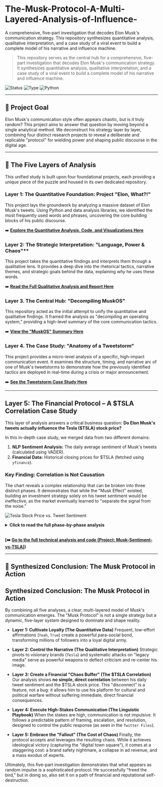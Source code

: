 # The-Musk-Protocol-A-Multi-Layered-Analysis-of-Influence-
A comprehensive, five-part investigation that decodes Elon Musk's communication strategy. This repository synthesizes quantitative analysis, qualitative interpretation, and a case study of a viral event to build a complete model of his narrative and influence machine.
> This repository serves as the central hub for a comprehensive, five-part investigation that decodes Elon Musk's communication strategy. It synthesizes quantitative analysis, qualitative interpretation, and a case study of a viral event to build a complete model of his narrative and influence machine.

![Status](https://img.shields.io/badge/Status-Completed-success?style=for-the-badge) ![Type](https://img.shields.io/badge/Type-Meta--Analysis-purple?style=for-the-badge) ![Python](https://img.shields.io/badge/Python-3776AB?style=for-the-badge&logo=python&logoColor=white)

---

## 🎯 Project Goal

Elon Musk's communication style often appears chaotic, but is it truly random? This project aims to answer that question by moving beyond a single analytical method. We deconstruct his strategy layer by layer, combining four distinct research projects to reveal a deliberate and replicable "protocol" for wielding power and shaping public discourse in the digital age.

---

## 🔬 The Five Layers of Analysis

This unified study is built upon four foundational projects, each providing a unique piece of the puzzle and housed in its own dedicated repository.

### **Layer 1: The Quantitative Foundation: Project "Elon, What?!"**
This project lays the groundwork by analyzing a massive dataset of Elon Musk's tweets. Using Python and data analysis libraries, we identified the most frequently used words and phrases, uncovering the core building blocks of his public discourse.

➡️ **[Explore the Quantitative Analysis, Code, and Visualizations Here](https://github.com/MagdalenaRomaniecka/Project-Elon-What-2.0-From-Frequent-Words-to-Absolute-Power-and-Chaos-/)**

### Layer 2: The Strategic Interpretation: "Language, Power & Chaos"**
This project takes the quantitative findings and interprets them through a qualitative lens. It provides a deep dive into the rhetorical tactics, narrative themes, and strategic goals behind the data, explaining *why* he uses these words.

➡️ **[Read the Full Qualitative Analysis and Report Here](https://github.com/MagdalenaRomaniecka/Language-Power-Chaos)**

### Layer 3. **The Central Hub: "Decompiling MuskOS"**
This repository acted as the initial attempt to unify the quantitative and qualitative findings. It framed the analysis as "decompiling an operating system," providing a high-level summary of the core communication tactics.

➡️ **[View the "MuskOS" Summary Here](https://github.com/MagdalenaRomaniecka/Decompiling-MuskOS)**

### Layer 4. **The Case Study: "Anatomy of a Tweetstorm"**
This project provides a micro-level analysis of a specific, high-impact communication event. It examines the structure, timing, and narrative arc of one of Musk's tweetstorms to demonstrate how the previously identified tactics are deployed in real-time during a crisis or major announcement.

➡️ **[See the Tweetstorm Case Study Here](https://github.com/MagdalenaRomaniecka/Anatomy-of-a-Tweetstorm)**

---

## Layer 5: The Financial Protocol – A $TSLA Correlation Case Study

This layer of analysis answers a critical business question: **Do Elon Musk's tweets actually influence the Tesla ($TSLA) stock price?**

In this in-depth case study, we merged data from two different domains:
1.  **NLP Sentiment Analysis:** The daily average sentiment of Musk's tweets (calculated using VADER).
2.  **Financial Data:** Historical closing prices for $TSLA (fetched using `yfinance`).

### Key Finding: Correlation is Not Causation

The chart reveals a complex relationship that can be broken into three distinct phases. It demonstrates that while the "Musk Effect" existed, building an investment strategy solely on his tweet sentiment would be ineffective, as the market eventually learned to "separate the signal from the noise."

![Tesla Stock Price vs. Tweet Sentiment](https://raw.githubusercontent.com/MagdalenaRomaniecka/Anatomy-of-a-Tweetstorm/main/images/sentiment_vs_stock_price.png)

<details>
<summary><strong>Click to read the full phase-by-phase analysis</strong></summary>

  #### Analytical Conclusion
  The analysis shows the relationship between Musk's tweets and the stock price is not simple.
  * **Phase 1 (2012-2019): The "Struggle Log"** Tweets were an "emotional diary" of the company's fight for survival. Sentiment reflected operational reality (e.g., "production hell," launch successes) but did not drive the stock price.
  * **Phase 2 (2020-2022): The "Musk Effect" is Born.** As the stock price went parabolic, individual tweets began to have a real, short-term impact on the market.
  * **Phase 3 (2022+): Market Desensitization.** The market has learned to filter out the daily "noise." Investors now focus on fundamentals (competition, margins) rather than Musk's daily tweets.

</details>

<br>

**[➡️ [Go to the full technical analysis and code (Project: Musk-Sentiment-vs-TSLA)](https://github.com/MagdalenaRomaniecka/Musk-Sentiment-vs-TSLA))**

---


## 🤯 Synthesized Conclusion: The Musk Protocol in Action

## Synthesized Conclusion: The Musk Protocol in Action

By combining all five analyses, a clear, multi-layered model of Musk's communication emerges. The "Musk Protocol" is not a single strategy but a dynamic, five-layer system designed to dominate and shape reality.

* **Layer 1: Cultivate Loyalty (The Quantitative Data)**
    Frequent, low-effort affirmations (`Yeah`, `True`) create a powerful para-social bond, transforming millions of followers into a loyal digital army.

* **Layer 2: Control the Narrative (The Qualitative Interpretation)**
    Strategic pivots to visionary brands (`Tesla`) and systematic attacks on "legacy media" serve as powerful weapons to deflect criticism and re-center his image.

* **Layer 3: Create a Financial "Chaos Buffer" (The $TSLA Correlation)**
    Our analysis shows **no simple, direct correlation** between his daily tweet sentiment and the $TSLA stock price. This "disconnect" is a feature, not a bug: it allows him to use his platform for cultural and political warfare without suffering immediate, direct financial consequences.

* **Layer 4: Execute High-Stakes Communication (The Linguistic Playbook)**
    When the stakes are high, communication is not impulsive. It follows a predictable pattern of framing, escalation, and resolution, designed to control the public response (as seen in the `Twitter Files`).

* **Layer 5: Embrace the "Fallout" (The Cost of Chaos)**
    Finally, the protocol accepts and leverages the resulting chaos. While it achieves ideological victory (capturing the "digital town square"), it comes at a staggering cost: a brand safety nightmare, a collapse in ad revenue, and a mass exodus of experts.

Ultimately, this five-part investigation demonstrates that what appears as random impulse is a sophisticated protocol. He successfully "freed the bird," but in doing so, also set it on a path of financial and reputational self-destruction.
